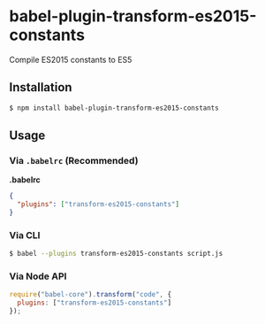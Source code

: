 # babel-plugin-transform-es2015-constants

Compile ES2015 constants to ES5

## Installation

```sh
$ npm install babel-plugin-transform-es2015-constants
```

## Usage

### Via `.babelrc` (Recommended)

**.babelrc**

```json
{
  "plugins": ["transform-es2015-constants"]
}
```

### Via CLI

```sh
$ babel --plugins transform-es2015-constants script.js
```

### Via Node API

```javascript
require("babel-core").transform("code", {
  plugins: ["transform-es2015-constants"]
});
```
